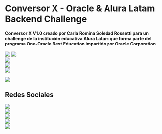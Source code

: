 <h1>Conversor X - Oracle & Alura Latam Backend Challenge</h1>
<h4>Conversor X V1.0 creado por Carla Romina Soledad Rossetti para un challenge de la institución educativa Alura Latam que forma parte del programa One-Oracle Next Education impartido por Oracle Corporation.</h4>
<p align="left">
   <img src="https://img.shields.io/badge/Eclipse-FE7A16.svg?style=for-the-badge&logo=Eclipse&logoColor=white">
   <img src="https://img.shields.io/badge/ESTADO-FINALIZADO-brightgreen"><br>
   <img src="https://img.shields.io/badge/VERSI%C3%93N-V1.0-rgb(15%2C128%2C193)"><br>
   <img src="https://img.shields.io/badge/Trello-%23026AA7.svg?style=for-the-badge&logo=Trello&logoColor=white"><br>
   <img src="https://img.shields.io/badge/java-%23ED8B00.svg?style=for-the-badge&logo=openjdk&logoColor=white">
</p>
<p>
   <img src="https://img.shields.io/badge/Oracle-F80000?style=for-the-badge&logo=oracle&logoColor=white">
</p>
<h2>Redes Sociales</h2>
<p align="left">
   <img src="https://img.shields.io/badge/YouTube-%23FF0000.svg?style=for-the-badge&logo=YouTube&logoColor=white"><br>
   <img src="https://img.shields.io/badge/WhatsApp-25D366?style=for-the-badge&logo=whatsapp&logoColor=white"><br>
   <img src="https://img.shields.io/badge/linkedin-%230077B5.svg?style=for-the-badge&logo=linkedin&logoColor=white"><br>
   <img src="https://img.shields.io/badge/Instagram-%23E4405F.svg?style=for-the-badge&logo=Instagram&logoColor=white"><br>
   <img src="https://img.shields.io/badge/Gmail-D14836?style=for-the-badge&logo=gmail&logoColor=white"><br>
</p>
